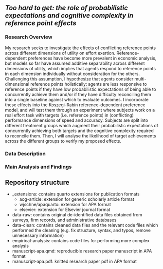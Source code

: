 ## ***Too hard to get: the role of probabilistic expectations and cognitive complexity in reference point effects***

### **Research Overview**

My research seeks to investigate the effects of conflicting reference points
across different dimensions of utility on effort exertion. Reference-dependent
preferences have become more prevalent in economic analysis, but models so far
have assumed additive separability across different dimensions of utility, which
implies that agents respond to reference points in each dimension individually
without consideration for the others. Challenging this assumption, I hypothesize
that agents consider multi-dimensional reference points holistically: agents are
less responsive to reference points if they have low probabilistic expectations
of being able to concurrently achieve them and/or if they have difficulty 
reconciling them into a single baseline against which to evaluate outcomes. I
incorporate these effects into the Koszegi-Rabin reference-dependent preference
model, and will test them through an experiment where subjects work on a real 
effort task with targets (i.e. reference points) in (conflicting) performance
dimensions of speed and accuracy. Subjects are split into different treatment
groups which augment their probabilistic expectations of concurrently achieving
both targets and the cognitive complexity required to reconcile them. Then, I
will analyse the likelihood of target achievements across the different groups
to verify my proposed effects.

### **Data Description**

### **Main Analysis and Findings**

## **Repository structure**

* _extensions: contains quarto extensions for publication formats
    * aog-article: extension for generic scholarly article format
    * wjschne/apaquarto: extension for APA format
    * elsevier: extension for Elsevier journal format
* data-raw: contains original de-identified data files obtained from surveys, firm records, and administrative databases
* data-clean: contains cleaned data files and the relevant code files which performed the cleaning (e.g. fix structure, syntax, and typos, remove unnecessary information)
* empirical-analysis: contains code files for performing more complex analysis
* manuscript-apa.qmd: reproducible research paper manuscript in APA format
* manuscript-apa.pdf: knitted research paper pdf in APA format


